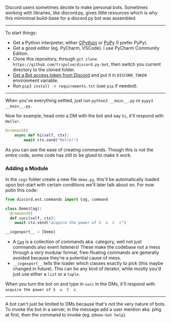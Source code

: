 Discord users sometimes decide to make personal bots. Sometimes working with libraries, like discord.py, gives little 
resources which is why this miminimal build-base for a discord.py bot was assembled.

---

To start things:
  - Get a Python interpreter, either [CPython](https://python.org) or [PyPy](https://www.pypy.org/) (I prefer PyPy).
  - Get a good editor (eg. PyCharm, VSCode). I use PyCharm Community Edition.
  - Clone this repository, through `git clone https://github.com/tripulse/discord.py-bot`, then switch you current
  directory to the cloned folder.
  - [Get a Bot access token from Discord][0] and put it in `DISCORD_TOKEN` environment variable.
  - Run `pip3 install -r requirements.txt` (use `pip` if needed).
---
When you've everything settled, just run `python3 __main__.py` or `pypy3 __main__.py`.

Now for example, head onto a DM with the bot and say `hi`, it'll respond with `Hello!`.
```python
@command()
    async def hi(self, ctx):
        await ctx.send("Hello!")
```
As you can see the ease of creating commands. Though this is not the entire code, some code has still to be glued to make it work.


### Adding a Module
In the `cogs` folder create a new file `demo.py`, this'll be automatically loaded upon bot-start with certain conditions we'll later talk about on. For now putin this code:

```py
from discord.ext.commands import Cog, command

class Demo(Cog):
  @command()
  def succ(self, ctx):
    await ctx.send("acquire the power of S  u  C  c")

__cogexport__ = [Demo]
```

- A [`Cog`][1] is a collection of commands aka. category, well not just commands also event listeners! These make the codebase not a mess through a very modular format, free-floating commands are generally avoided because they're a potential cause of mess.
- `__cogexport__` tells the loader which classes exactly to pick (this maybe changed in future). This can be any kind of iterator, while mostly you'd just use either a `list` or a `tuple`.

When you turn the bot on and type in `succ` in the DMs, it'll respond with `acquire the power of S  u  C  c`.

---

A bot can't just be limited to DMs because that's not the very nature of bots. To invoke the bot in a server, in the message add a user mention aka. ping at first, then the command to invoke (eg. `@demo-bot help`).


[0]: https://discordpy.readthedocs.io/en/latest/discord.html
[1]: https://discordpy.readthedocs.io/en/latest/ext/commands/cogs.html
